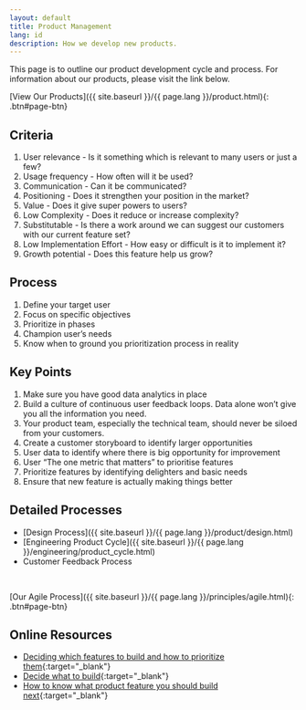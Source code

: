 ```yaml
---
layout: default
title: Product Management
lang: id
description: How we develop new products.
---
```


This page is to outline our product development cycle and process. For information about our products, please visit the link below.

[View Our Products]({{ site.baseurl }}/{{ page.lang }}/product.html){: .btn#page-btn}

## Criteria

1. User relevance - Is it something which is relevant to many users or just a few?
1. Usage frequency - How often will it be used?
1. Communication - Can it be communicated?
1. Positioning - Does it strengthen your position in the market?
1. Value - Does it give super powers to users?
1. Low Complexity - Does it reduce or increase complexity?
1. Substitutable - Is there a work around we can suggest our customers with our current feature set?
1. Low Implementation Effort - How easy or difficult is it to implement it?
1. Growth potential - Does this feature help us grow?

## Process

1. Define your target user
1. Focus on specific objectives
1. Prioritize in phases
1. Champion user’s needs
1. Know when to ground you prioritization process in reality

## Key Points

1. Make sure you have good data analytics in place
1. Build a culture of continuous user feedback loops. Data alone won’t give you all the information you need.
1. Your product team, especially the technical team, should never be siloed from your customers.
1. Create a customer storyboard to identify larger opportunities
1. User data to identify where there is big opportunity for improvement
1. User “The one metric that matters” to prioritise features
1. Prioritize features by identifying delighters and basic needs
1. Ensure that new feature is actually making things better

## Detailed Processes

* [Design Process]({{ site.baseurl }}/{{ page.lang }}/product/design.html)
* [Engineering Product Cycle]({{ site.baseurl }}/{{ page.lang }}/engineering/product_cycle.html)
* Customer Feedback Process

<br>

[Our Agile Process]({{ site.baseurl }}/{{ page.lang }}/principles/agile.html){: .btn#page-btn}

## Online Resources

* [Deciding which features to build and how to prioritize them](https://medium.com/pminsider/deciding-which-features-to-build-and-how-to-prioritize-them-e6cf22005cb1){:target="_blank"}
* [Decide what to build](https://www.productboard.com/pm-101/decide-what-to-build/){:target="_blank"}
* [How to know what product feature you should build next](https://thepathforward.io/how-know-what-product-feature-you-should-build-next/){:target="_blank"}